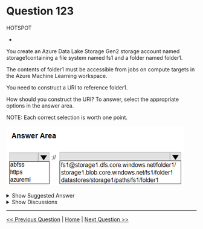 # Question 123

HOTSPOT

-

You create an Azure Data Lake Storage Gen2 storage account named storage1containing a file system named fs1 and a folder named folder1.

The contents of folder1 must be accessible from jobs on compute targets in the Azure Machine Learning workspace.

You need to construct a URI to reference folder1.

How should you construct the URI? To answer, select the appropriate options in the answer area.

NOTE: Each correct selection is worth one point.

![Question Image](../images/q123_q_image402.png)

<details>
  <summary>Show Suggested Answer</summary>

<img src="../images/q123_ans_0_image403.png" alt="Answer Image"><br>

</details>

<details>
  <summary>Show Discussions</summary>

<blockquote><p><strong>ajay0011</strong> <code>(Wed 04 Oct 2023 04:37)</code> - <em>Upvotes: 9</em></p><p>This is a URI (Uniform Resource Identifier) that points to a folder named &quot;folder1&quot; in a file system named &quot;fs1&quot; inside an Azure Data Lake Storage Gen2 storage account named &quot;storage1&quot;.

The URI is using the ABFSS (Azure Blob File System Service) protocol to access the storage account.
abfss://&lt;filesystem&gt;@&lt;storageaccount&gt;.dfs.core.windows.net/&lt;directory&gt;</p></blockquote>

<blockquote><p><strong>PI_Team</strong> <code>(Thu 25 Jan 2024 11:38)</code> - <em>Upvotes: 2</em></p><p>Correct.

The URI abfss://&lt;filesystem&gt;@&lt;storageaccount&gt;.dfs.core.windows.net/&lt;directory&gt; points to a folder named folder1 in a file system named fs1 inside an Azure Data Lake Storage Gen2 storage account named storage1. The URI is using the ABFSS (Azure Blob File System Service) protocol to access the storage account.

Here is a breakdown of the URI:

abfss: The scheme identifier for the ABFSS protocol.
&lt;filesystem&gt;: The name of the file system.
@: The delimiter between the file system name and the storage account name.
&lt;storageaccount&gt;: The name of the storage account.
.dfs.core.windows.net: The domain name for the Azure Data Lake Storage Gen2 service.
&lt;directory&gt;: The path to the folder.</p></blockquote>

<blockquote><p><strong>Kanwal001</strong> <code>(Wed 28 Feb 2024 20:36)</code> - <em>Upvotes: 5</em></p><p>On exam 28 Aug 2023</p></blockquote>
<blockquote><p><strong>evangelist</strong> <code>(Sun 01 Dec 2024 10:21)</code> - <em>Upvotes: 1</em></p><p>Correct Selections:
abfss
storage1.dfs.core.windows.net/fs1/folder1
Explanation:
abfss: This is the Azure Blob File System Secure (ABFSS) protocol, used for accessing data in Azure Data Lake Storage Gen2.
storage1.dfs.core.windows.net: This is the domain for accessing the Data Lake Storage Gen2 account named storage1.
fs1/folder1: This is the path within the file system fs1 to the folder folder1.</p></blockquote>
<blockquote><p><strong>sai384957324</strong> <code>(Thu 10 Oct 2024 19:23)</code> - <em>Upvotes: 1</em></p><p>abfss is correct</p></blockquote>
<blockquote><p><strong>damaldon</strong> <code>(Fri 12 Jan 2024 16:36)</code> - <em>Upvotes: 1</em></p><p>correct, for ADLS Gen2:
abfss://&lt;file_system&gt;@&lt;account_name&gt;.dfs.core.windows.net/&lt;path&gt;</p></blockquote>
<blockquote><p><strong>pranav33</strong> <code>(Sun 24 Dec 2023 05:08)</code> - <em>Upvotes: 1</em></p><p>Correct. 
To construct the URI for referencing the contents of `folder1` in the Azure Data Lake Storage Gen2 storage account, you would need to combine the storage account name, file system name, and folder name in a specific format. Here&#x27;s how you should construct the URI:

```
abfss://&lt;storage-account-name&gt;.dfs.core.windows.net/&lt;file-system-name&gt;/&lt;folder-name&gt;
```

In this case, the correct options for constructing the URI would be:

- `storage-account-name`: storage1
- `file-system-name`: fs1
- `folder-name`: folder1

So the correct URI would be:

```
abfss://storage1.dfs.core.windows.net/fs1/folder1
```

Make sure to replace `&lt;storage-account-name&gt;`, `&lt;file-system-name&gt;`, and `&lt;folder-name&gt;` with the actual names of your storage account, file system, and folder respectively.</p></blockquote>

</details>

---

[<< Previous Question](question_122.md) | [Home](/index.md) | [Next Question >>](question_124.md)

